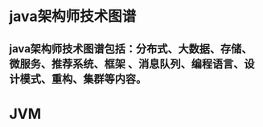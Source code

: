 java架构师技术图谱
====
java架构师技术图谱包括：分布式、大数据、存储、微服务、推荐系统、框架 、消息队列、编程语言、设计模式、重构、集群等内容。
------
# JVM 
[csdn]:https://zhuanlan.zhihu.com/p/383668685 
